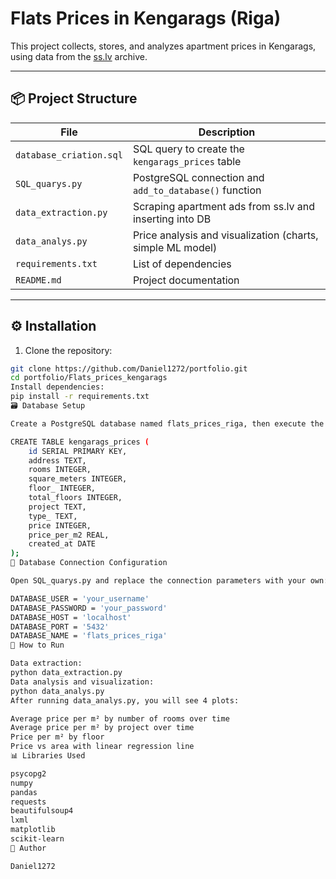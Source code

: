 # Flats Prices in Kengarags (Riga)

This project collects, stores, and analyzes apartment prices in Kengarags, using data from the [ss.lv](https://www.ss.lv) archive.

---

## 📦 Project Structure

| File                   | Description |
|------------------------|-------------|
| `database_criation.sql`| SQL query to create the `kengarags_prices` table |
| `SQL_quarys.py`        | PostgreSQL connection and `add_to_database()` function |
| `data_extraction.py`   | Scraping apartment ads from ss.lv and inserting into DB |
| `data_analys.py`       | Price analysis and visualization (charts, simple ML model) |
| `requirements.txt`     | List of dependencies |
| `README.md`            | Project documentation |

---

## ⚙️ Installation

1. Clone the repository:

```bash
git clone https://github.com/Daniel1272/portfolio.git
cd portfolio/Flats_prices_kengarags
Install dependencies:
pip install -r requirements.txt
🗃️ Database Setup

Create a PostgreSQL database named flats_prices_riga, then execute the SQL query from database_criation.sql:

CREATE TABLE kengarags_prices (
    id SERIAL PRIMARY KEY,
    address TEXT,
    rooms INTEGER,
    square_meters INTEGER,
    floor_ INTEGER,
    total_floors INTEGER,
    project TEXT,
    type_ TEXT,
    price INTEGER,
    price_per_m2 REAL,
    created_at DATE
);
🔐 Database Connection Configuration

Open SQL_quarys.py and replace the connection parameters with your own:

DATABASE_USER = 'your_username'
DATABASE_PASSWORD = 'your_password'
DATABASE_HOST = 'localhost'
DATABASE_PORT = '5432'
DATABASE_NAME = 'flats_prices_riga'
🚀 How to Run

Data extraction:
python data_extraction.py
Data analysis and visualization:
python data_analys.py
After running data_analys.py, you will see 4 plots:

Average price per m² by number of rooms over time
Average price per m² by project over time
Price per m² by floor
Price vs area with linear regression line
📊 Libraries Used

psycopg2
numpy
pandas
requests
beautifulsoup4
lxml
matplotlib
scikit-learn
📌 Author

Daniel1272


